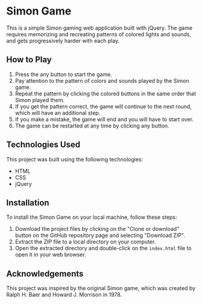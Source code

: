 # Simon Game

This is a simple Simon gaming web application built with jQuery. The game requires memorizing and recreating patterns of colored lights and sounds, and gets progressively harder with each play.


## How to Play

1. Press the any button to start the game.
2. Pay attention to the pattern of colors and sounds played by the Simon game.
3. Repeat the pattern by clicking the colored buttons in the same order that Simon played them.
4. If you get the pattern correct, the game will continue to the next round, which will have an additional step.
5. If you make a mistake, the game will end and you will have to start over.
6. The game can be restarted at any time by clicking any button.

## Technologies Used

This project was built using the following technologies:

- HTML
- CSS
- jQuery

## Installation

To install the Simon Game on your local machine, follow these steps:

1. Download the project files by clicking on the "Clone or download" button on the GitHub repository page and selecting "Download ZIP".
2. Extract the ZIP file to a local directory on your computer.
3. Open the extracted directory and double-click on the `index.html` file to open it in your web browser.

## Acknowledgements

This project was inspired by the original Simon game, which was created by Ralph H. Baer and Howard J. Morrison in 1978.
